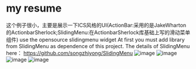 my resume
========
这个例子很小，主要是展示一下ICS风格的UI(ActionBar:采用的是JakeWharton的ActionbarSherlock;SlidingMenu:在ActionbarSherlock库基础上写的滑动菜单组件)
use the opensource slidingmenu widget
At first you must add  library from SlidingMenu as dependence of this project. The details of SlidingMenu here：
  https://github.com/songzhiyong/SlidingMenu
 ![image](https://raw.github.com/songzhiyong/myresume/master/pics/resume_1.png)
 ![image](https://raw.github.com/songzhiyong/myresume/master/pics/resume_2.png)
 ![image](https://raw.github.com/songzhiyong/myresume/master/pics/resume_3.png)
 ![image](https://raw.github.com/songzhiyong/myresume/master/pics/resume_4.png)